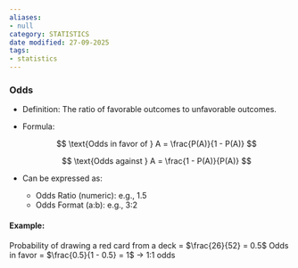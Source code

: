 ```yaml
---
aliases:
- null
category: STATISTICS
date modified: 27-09-2025
tags:
- statistics
---
```

### Odds

* Definition: The ratio of favorable outcomes to unfavorable outcomes.
* Formula:

  $$
  \text{Odds in favor of } A = \frac{P(A)}{1 - P(A)}
  $$

  $$
  \text{Odds against } A = \frac{1 - P(A)}{P(A)}
  $$
* Can be expressed as:

  * Odds Ratio (numeric): e.g., 1.5
  * Odds Format (a\:b): e.g., 3:2

#### Example:

Probability of drawing a red card from a deck = $\frac{26}{52} = 0.5$
Odds in favor = $\frac{0.5}{1 - 0.5} = 1$ → 1:1 odds